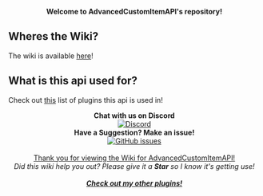 <p align="center">
  <b><a>Welcome to AdvancedCustomItemAPI's repository!</a></b>
</p>

## Wheres the Wiki?
The wiki is available [here](https://github.com/SuperRonanCraft/AdvancedCustomItemAPI/wiki)!

## What is this api used for?
Check out [this](https://github.com/SuperRonanCraft/AdvancedCustomItemAPI/wiki/Plugins) list of plugins this api is used in!
    
<p align="center">
  <b>Chat with us on Discord</b><br/>
  <a href="https://discord.gg/011FSqSDe1KB4C1hX"><img src="https://img.shields.io/discord/182633513474850818.svg?longCache=true&style=flat-square&label=Discord" alt="Discord" /></a><br/>
  <b>Have a Suggestion? Make an issue!</b><br/>
  <a href="../../issues"><img src="https://img.shields.io/github/issues-raw/SuperRonanCraft/AdvancedCustomItemAPI.svg?longCache=true&style=flat-square&label=Issues" alt="GitHub issues" /></a><br/>
  <br/>
  <a href="https://www.spigotmc.org/resources/49628/">Thank you for viewing the Wiki for AdvancedCustomItemAPI!</a><br/>
  <i><a>Did this wiki help you out? Please give it a <b>Star</b> so I know it's getting use!</a></i><br/>
  <br/>
  <b><i><a href="https://www.spigotmc.org/resources/authors/superronancraft.13025/">Check out my other plugins!</a></i></b>
</p>

